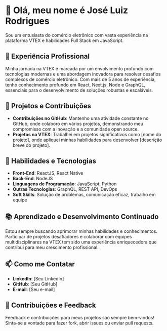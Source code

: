# 🖖 Olá, meu nome é José Luiz Rodrigues

Sou um entusiasta do comércio eletrônico com vasta experiência na plataforma VTEX e habilidades Full Stack em JavaScript.

## 💼 Experiência Profissional

Minha jornada na VTEX é marcada por um envolvimento profundo com tecnologias modernas e uma abordagem inovadora para resolver desafios complexos de comércio eletrônico. Com mais de 5 anos de experiência, tenho conhecimento profundo em React, Next.js, Node e GraphQL, essenciais para o desenvolvimento de soluções robustas e escaláveis.

## 🚀 Projetos e Contribuições

- **Contribuições no GitHub**: Mantenho uma atividade constante no GitHub, onde colaboro em vários projetos, demonstrando meu compromisso com a inovação e a comunidade open source.
- **Projetos na VTEX**: Trabalhei em projetos significativos como [nome do projeto], onde apliquei minhas habilidades para desenvolver [descrição breve do projeto].

## 🌟 Habilidades e Tecnologias

- **Front-End**: ReactJS, React Native
- **Back-End**: NodeJS
- **Linguagens de Programação**: JavaScript, Python
- **Outras Tecnologias**: GraphQL, REST API, DevOps
- **Soft Skills**: Solução de problemas, comunicação eficaz, trabalho em equipe

## 📚 Aprendizado e Desenvolvimento Continuado

Estou sempre buscando aprimorar minhas habilidades e conhecimentos. Participar de projetos desafiadores e colaborar com equipes multidisciplinares na VTEX tem sido uma experiência enriquecedora que contribui para meu crescimento profissional.

## 📫 Como me Contatar

- **LinkedIn**: [Seu LinkedIn]
- **GitHub**: [Seu GitHub]
- **E-mail**: [Seu e-mail]

## 🤝 Contribuições e Feedback

Feedback e contribuições para meus projetos são sempre bem-vindos! Sinta-se à vontade para fazer fork, abrir issues ou enviar pull requests.
